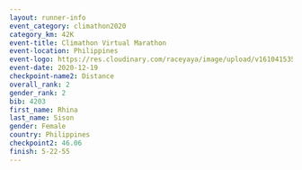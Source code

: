 ```yaml
--- 
layout: runner-info 
event_category: climathon2020 
category_km: 42K 
event-title: Climathon Virtual Marathon 
event-location: Philippines 
event-logo: https://res.cloudinary.com/raceyaya/image/upload/v1610415350/logo/2021/climathon-virtual-marathon_zvzuyk.jpg 
event-date: 2020-12-19 
checkpoint-name2: Distance 
overall_rank: 2
gender_rank: 2
bib: 4203
first_name: Rhina
last_name: Sison
gender: Female
country: Philippines
checkpoint2: 46.06
finish: 5-22-55
--- 
```

